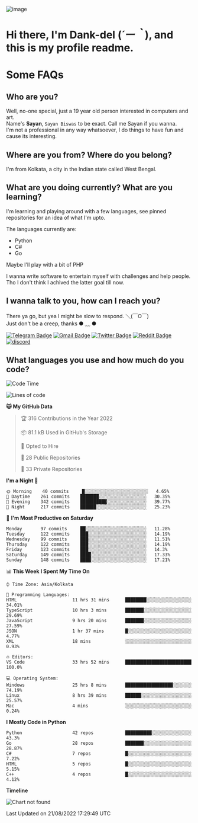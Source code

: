 ![image](https://user-images.githubusercontent.com/63096193/125182844-29f20800-e22f-11eb-8dc9-b0f2d29647bb.png)

# **Hi there, I'm Dank-del (*´ー｀*), and this is my profile readme.**
<!--  [![Profile views](https://gpvc.arturio.dev/dank-del)](https://github.com/dank-del) -->
# Some FAQs

## **Who are you?**

Well, no-one special, just a 19 year old person interested in computers and art. \
Name's **Sayan**, `Sayan Biswas` to be exact. Call me Sayan if you wanna. \
I'm not a professional in any way whatsoever, I do things to have fun and cause its interesting.

## **Where are you from? Where do you belong?**

I'm from Kolkata, a city in the Indian state called West Bengal.

## **What are you doing currently? What are you learning?**

I'm learning and playing around with a few languages, see pinned repositories for an idea of what I'm upto.

The languages currently are:

- Python
- C#
- Go

Maybe I'll play with a bit of PHP

I wanna write software to entertain myself with challenges and help people. \
Tho I don't think I achived the latter goal till now.

<!--## **Eww, I see a weeb profile.**

Can't help it, it's the best way to hide my face on this account
> Why do people hate weebs .-.

## **Cool, what more interests you?**

My interests are quite, weird. They're scattered all over the place. \
I've been fascinated by music and have studied it since the age of 6, I've performed on stage and on air but yeah now I've been away from that. I specialize in key instruments. \
Another thing that interests me is Media Production, aka, working with audio, video and broadcasting media.

> I just like art in general. also feeds the reason of me being obsessed with Japanese drawings (⋟ ﹏ ⋞)-->

## **I wanna talk to you, how can I reach you?**

There ya go, but yea I might be slow to respond. ＼(￣O￣) \
Just don't be a creep, thanks ● ﹏ ●

[![Telegram Badge](https://img.shields.io/badge/-dank_as_fuck-1ca0f1?style=flat-square&logo=telegram&logoColor=white&link=https://t.me/dank_as_fuck)](https://t.me/dank_as_fuck)
[![Gmail Badge](https://img.shields.io/badge/-chizuru@kanojo.tk-c14438?style=flat-square&logo=Gmail&logoColor=white&link=mailto:chizuru@kanojo.tk)](mailto:chizuru@kanojo.tk)
[![Twitter Badge](https://img.shields.io/twitter/follow/TheDankDel?style=social)](https://twitter.com/TheDankDel)
[![Reddit Badge](https://img.shields.io/reddit/user-karma/combined/dank_as_fuck_?style=social)](https://www.reddit.com/user/dank_as_fuck_/)
[![discord](https://discord-md-badge.vercel.app/api/shield/506536929152466945?style=social)](https://discordapp.com/users/506536929152466945)

## **What languages you use and how much do you code?**

<!--START_SECTION:waka-->
![Code Time](http://img.shields.io/badge/Code%20Time-713%20hrs%208%20mins-blue)

![Lines of code](https://img.shields.io/badge/From%20Hello%20World%20I%27ve%20Written-842%20Thousand%20lines%20of%20code-blue)

**🐱 My GitHub Data** 

> 🏆 316 Contributions in the Year 2022
 > 
> 📦 81.1 kB Used in GitHub's Storage 
 > 
> 💼 Opted to Hire
 > 
> 📜 28 Public Repositories 
 > 
> 🔑 33 Private Repositories  
 > 
**I'm a Night 🦉** 

```text
🌞 Morning    40 commits     █░░░░░░░░░░░░░░░░░░░░░░░░   4.65% 
🌆 Daytime    261 commits    ███████░░░░░░░░░░░░░░░░░░   30.35% 
🌃 Evening    342 commits    ██████████░░░░░░░░░░░░░░░   39.77% 
🌙 Night      217 commits    ██████░░░░░░░░░░░░░░░░░░░   25.23%

```
📅 **I'm Most Productive on Saturday** 

```text
Monday       97 commits     ██░░░░░░░░░░░░░░░░░░░░░░░   11.28% 
Tuesday      122 commits    ███░░░░░░░░░░░░░░░░░░░░░░   14.19% 
Wednesday    99 commits     ███░░░░░░░░░░░░░░░░░░░░░░   11.51% 
Thursday     122 commits    ███░░░░░░░░░░░░░░░░░░░░░░   14.19% 
Friday       123 commits    ███░░░░░░░░░░░░░░░░░░░░░░   14.3% 
Saturday     149 commits    ████░░░░░░░░░░░░░░░░░░░░░   17.33% 
Sunday       148 commits    ████░░░░░░░░░░░░░░░░░░░░░   17.21%

```


📊 **This Week I Spent My Time On** 

```text
⌚︎ Time Zone: Asia/Kolkata

💬 Programming Languages: 
HTML                     11 hrs 31 mins      ████████░░░░░░░░░░░░░░░░░   34.01% 
TypeScript               10 hrs 3 mins       ███████░░░░░░░░░░░░░░░░░░   29.69% 
JavaScript               9 hrs 20 mins       ███████░░░░░░░░░░░░░░░░░░   27.59% 
JSON                     1 hr 37 mins        █░░░░░░░░░░░░░░░░░░░░░░░░   4.77% 
XML                      18 mins             ░░░░░░░░░░░░░░░░░░░░░░░░░   0.93%

🔥 Editors: 
VS Code                  33 hrs 52 mins      █████████████████████████   100.0%

💻 Operating System: 
Windows                  25 hrs 8 mins       ██████████████████░░░░░░░   74.19% 
Linux                    8 hrs 39 mins       ██████░░░░░░░░░░░░░░░░░░░   25.57% 
Mac                      4 mins              ░░░░░░░░░░░░░░░░░░░░░░░░░   0.24%

```

**I Mostly Code in Python** 

```text
Python                   42 repos            ██████████░░░░░░░░░░░░░░░   43.3% 
Go                       28 repos            ███████░░░░░░░░░░░░░░░░░░   28.87% 
C#                       7 repos             █░░░░░░░░░░░░░░░░░░░░░░░░   7.22% 
HTML                     5 repos             █░░░░░░░░░░░░░░░░░░░░░░░░   5.15% 
C++                      4 repos             █░░░░░░░░░░░░░░░░░░░░░░░░   4.12%

```


**Timeline**

![Chart not found](https://raw.githubusercontent.com/Dank-del/Dank-del/main/charts/bar_graph.png) 


 Last Updated on 21/08/2022 17:29:49 UTC
<!--END_SECTION:waka-->

<!--## **Can I stalk your spotify?**

Um sure.

![OwO Spotify](https://spotify-recently-played-readme.vercel.app/api?user=31fdrsslnr7nvq4ytqwtw7c4rxfm&count=5)-->
